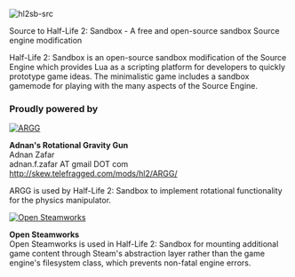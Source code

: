 ![hl2sb-src](http://hl2sb.googlecode.com/files/Half-Life%202%20Sandbox%20Title%20Logo%2048%20pt.png "hl2sb-src")

Source to Half-Life 2: Sandbox - A free and open-source sandbox Source engine modification

Half-Life 2: Sandbox is an open-source sandbox modification of the Source Engine which provides Lua as a scripting platform for developers to quickly prototype game ideas. The minimalistic game includes a sandbox gamemode for playing with the many aspects of the Source Engine.

### Proudly powered by

[![ARGG](http://skew.telefragged.com/mods/hl2/ARGG/ARGG_button.jpg "ARGG")](http://skew.telefragged.com/mods/hl2/ARGG)

**Adnan's Rotational Gravity Gun**  
Adnan Zafar  
adnan.f.zafar AT gmail DOT com  
http://skew.telefragged.com/mods/hl2/ARGG/  

ARGG is used by Half-Life 2: Sandbox to implement rotational functionality for the physics manipulator.

[![Open Steamworks](http://hl2sb-src.googlecode.com/files/opensteamworks_logo2.png "Open Steamworks")](http://opensteamworks.org/)

**Open Steamworks**  
Open Steamworks is used in Half-Life 2: Sandbox for mounting additional game content through Steam's abstraction layer rather than the game engine's filesystem class, which prevents non-fatal engine errors.
